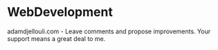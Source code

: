 # WebDevelopment
adamdjellouli.com - Leave comments and propose improvements. Your support means a great deal to me. 
